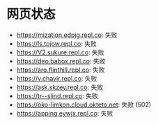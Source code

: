 # 网页状态
- https://mization.edpjg.repl.co: 失败
- https://ls.tpjow.repl.co: 失败
- https://V2.sukure.repl.co: 失败
- https://deo.babox.repl.co: 失败
- https://aro.flinthill.repl.co: 失败
- https://v.chavir.repl.co: 失败
- https://ask.skzey.repl.co: 失败
- https://tr--slind.repl.co: 失败
- https://oko-limkon.cloud.okteto.net: 失败 (502)
- https://apping.eywjx.repl.co: 失败
